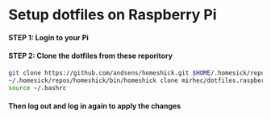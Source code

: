 # Setup dotfiles on Raspberry Pi

#### STEP 1: Login to your Pi

#### STEP 2: Clone the dotfiles from these reporitory

```bash
git clone https://github.com/andsens/homeshick.git $HOME/.homesick/repos/homeshick
~/.homesick/repos/homeshick/bin/homeshick clone mirhec/dotfiles.raspberry
source ~/.bashrc
```

#### Then log out and log in again to apply the changes
